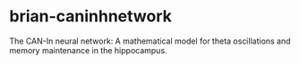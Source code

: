# brian-caninhnetwork
The CAN-In neural network: A mathematical model for theta oscillations and memory maintenance in the hippocampus.
